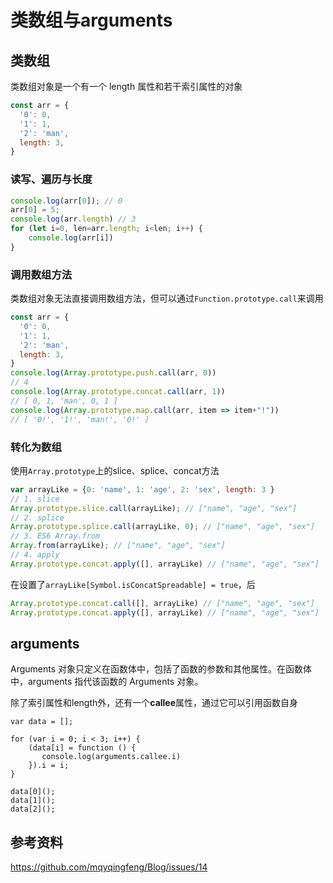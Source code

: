 # 类数组与arguments

## 类数组

类数组对象是一个有一个 length 属性和若干索引属性的对象

```javascript
const arr = {
  '0': 0,
  '1': 1,
  '2': 'man',
  length: 3,
}
```

### 读写、遍历与长度

```javascript 
console.log(arr[0]); // 0
arr[0] = 5; 
console.log(arr.length) // 3
for (let i=0, len=arr.length; i<len; i++) {
    console.log(arr[i])
}
```

### 调用数组方法

类数组对象无法直接调用数组方法，但可以通过`Function.prototype.call`来调用

```javascript
const arr = {
  '0': 0,
  '1': 1,
  '2': 'man',
  length: 3,
}
console.log(Array.prototype.push.call(arr, 0))
// 4
console.log(Array.prototype.concat.call(arr, 1))
// [ 0, 1, 'man', 0, 1 ]
console.log(Array.prototype.map.call(arr, item => item+"!"))
// [ '0!', '1!', 'man!', '0!' ]
```

### 转化为数组

使用`Array.prototype`上的slice、splice、concat方法

```javascript
var arrayLike = {0: 'name', 1: 'age', 2: 'sex', length: 3 }
// 1. slice
Array.prototype.slice.call(arrayLike); // ["name", "age", "sex"] 
// 2. splice
Array.prototype.splice.call(arrayLike, 0); // ["name", "age", "sex"] 
// 3. ES6 Array.from
Array.from(arrayLike); // ["name", "age", "sex"] 
// 4. apply
Array.prototype.concat.apply([], arrayLike) // ["name", "age", "sex"] 
```

在设置了`arrayLike[Symbol.isConcatSpreadable] = true`，后

```javascript
Array.prototype.concat.call([], arrayLike) // ["name", "age", "sex"] 
Array.prototype.concat.apply([], arrayLike) // ["name", "age", "sex"]
```

## arguments

Arguments 对象只定义在函数体中，包括了函数的参数和其他属性。在函数体中，arguments 指代该函数的 Arguments 对象。

除了索引属性和length外，还有一个**callee**属性，通过它可以引用函数自身

```
var data = [];

for (var i = 0; i < 3; i++) {
    (data[i] = function () {
       console.log(arguments.callee.i) 
    }).i = i;
}

data[0]();
data[1]();
data[2]();
```

## 参考资料

https://github.com/mqyqingfeng/Blog/issues/14

